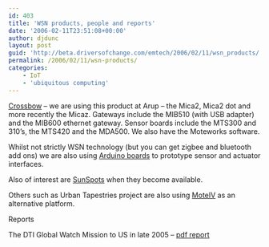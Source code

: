 ```yaml
---
id: 403
title: 'WSN products, people and reports'
date: '2006-02-11T23:51:08+00:00'
author: djdunc
layout: post
guid: 'http://beta.driversofchange.com/emtech/2006/02/11/wsn_products/'
permalink: /2006/02/11/wsn-products/
categories:
    - IoT
    - 'ubiquitous computing'
---
```


[Crossbow](http://www.xbow.com/) – we are using this product at Arup – the Mica2, Mica2 dot and more recently the Micaz. Gateways include the MIB510 (with USB adapter) and the MIB600 ethernet gateway. Sensor boards include the MTS300 and 310’s, the MTS420 and the MDA500. We also have the Moteworks software.

Whilst not strictly WSN technology (but you can get zigbee and bluetooth add ons) we are also using [Arduino boards](http://www.arduino.cc/) to prototype sensor and actuator interfaces.

Also of interest are [SunSpots](http://www.sunspotworld.com/about.php) when they become available.

Others such as Urban Tapestries project are also using [MoteIV](http://www.moteiv.com/) as an alternative platform.

Reports

The DTI Global Watch Mission to US in late 2005 – [pdf report](http://www.ist-runes.org/docs/brochures/DTI_Globalwatch_mission.pdf)